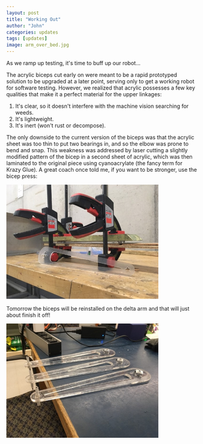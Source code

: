 ```yaml
---
layout: post
title: "Working Out"
author: "John"
categories: updates
tags: [updates]
image: arm_over_bed.jpg
---
```


As we ramp up testing, it's time to buff up our robot...

The acrylic biceps cut early on were meant to be a rapid prototyped solution to be upgraded at a later point, serving only to get a working robot for software testing. However, we realized that acrylic possesses a few key qualities that make it a perfect material for the upper linkages:

1. It's clear, so it doesn't interfere with the machine vision searching for weeds.
2. It's lightweight.
3. It's inert (won't rust or decompose).  

The only downside to the current version of the biceps was that the acrylic sheet was too thin to put two bearings in, and so the elbow was prone to bend and snap. This weakness was addressed by laser cutting a slightly modified pattern of the bicep in a second sheet of acrylic, which was then laminated to the original piece using cyanoacrylate (the fancy term for Krazy Glue). A great coach once told me, if you want to be stronger, use the bicep press:


<img src="/assets/img/biceppress.jpg" alt="bicep press" width="400"/>


Tomorrow the biceps will be reinstalled on the delta arm and that will just about finish it off!


<img src="/assets/img/biceppios.jpg" alt="biceps" width="400"/>
